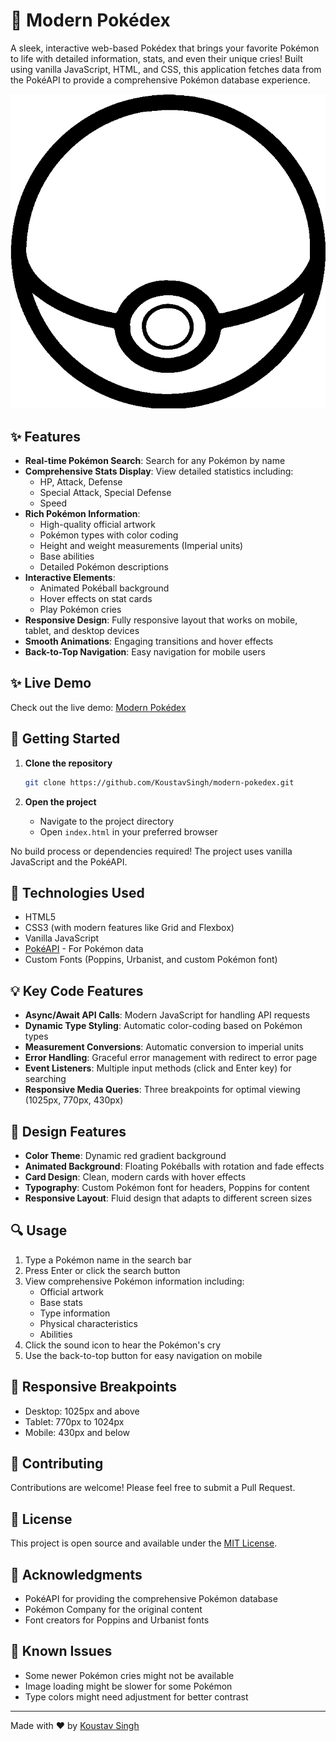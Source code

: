 # 🌟 Modern Pokédex

A sleek, interactive web-based Pokédex that brings your favorite Pokémon to life with detailed information, stats, and even their unique cries! Built using vanilla JavaScript, HTML, and CSS, this application fetches data from the PokéAPI to provide a comprehensive Pokémon database experience.

![Pokédex Preview](pokeball.png)

## ✨ Features

- **Real-time Pokémon Search**: Search for any Pokémon by name
- **Comprehensive Stats Display**: View detailed statistics including:
  - HP, Attack, Defense
  - Special Attack, Special Defense
  - Speed
- **Rich Pokémon Information**:
  - High-quality official artwork
  - Pokémon types with color coding
  - Height and weight measurements (Imperial units)
  - Base abilities
  - Detailed Pokémon descriptions
- **Interactive Elements**:
  - Animated Pokéball background
  - Hover effects on stat cards
  - Play Pokémon cries
- **Responsive Design**: Fully responsive layout that works on mobile, tablet, and desktop devices
- **Smooth Animations**: Engaging transitions and hover effects
- **Back-to-Top Navigation**: Easy navigation for mobile users

## ✨ Live Demo

Check out the live demo: [Modern Pokédex](https://koustavdevelops.github.io/modern-pokedex/)

## 🚀 Getting Started

1. **Clone the repository**
   ```bash
   git clone https://github.com/KoustavSingh/modern-pokedex.git
   ```

2. **Open the project**
   - Navigate to the project directory
   - Open `index.html` in your preferred browser

No build process or dependencies required! The project uses vanilla JavaScript and the PokéAPI.

## 🔧 Technologies Used

- HTML5
- CSS3 (with modern features like Grid and Flexbox)
- Vanilla JavaScript
- [PokéAPI](https://pokeapi.co/) - For Pokémon data
- Custom Fonts (Poppins, Urbanist, and custom Pokémon font)

## 💡 Key Code Features

- **Async/Await API Calls**: Modern JavaScript for handling API requests
- **Dynamic Type Styling**: Automatic color-coding based on Pokémon types
- **Measurement Conversions**: Automatic conversion to imperial units
- **Error Handling**: Graceful error management with redirect to error page
- **Event Listeners**: Multiple input methods (click and Enter key) for searching
- **Responsive Media Queries**: Three breakpoints for optimal viewing (1025px, 770px, 430px)

## 🎨 Design Features

- **Color Theme**: Dynamic red gradient background
- **Animated Background**: Floating Pokéballs with rotation and fade effects
- **Card Design**: Clean, modern cards with hover effects
- **Typography**: Custom Pokémon font for headers, Poppins for content
- **Responsive Layout**: Fluid design that adapts to different screen sizes

## 🔍 Usage

1. Type a Pokémon name in the search bar
2. Press Enter or click the search button
3. View comprehensive Pokémon information including:
   - Official artwork
   - Base stats
   - Type information
   - Physical characteristics
   - Abilities
4. Click the sound icon to hear the Pokémon's cry
5. Use the back-to-top button for easy navigation on mobile

## 📱 Responsive Breakpoints

- Desktop: 1025px and above
- Tablet: 770px to 1024px
- Mobile: 430px and below

## 🤝 Contributing

Contributions are welcome! Please feel free to submit a Pull Request.

## 📝 License

This project is open source and available under the [MIT License](LICENSE).

## 🙏 Acknowledgments

- PokéAPI for providing the comprehensive Pokémon database
- Pokémon Company for the original content
- Font creators for Poppins and Urbanist fonts

## 🐛 Known Issues

- Some newer Pokémon cries might not be available
- Image loading might be slower for some Pokémon
- Type colors might need adjustment for better contrast

---

Made with ❤️ by [Koustav Singh](https://github.com/KoustavDeveloper)

